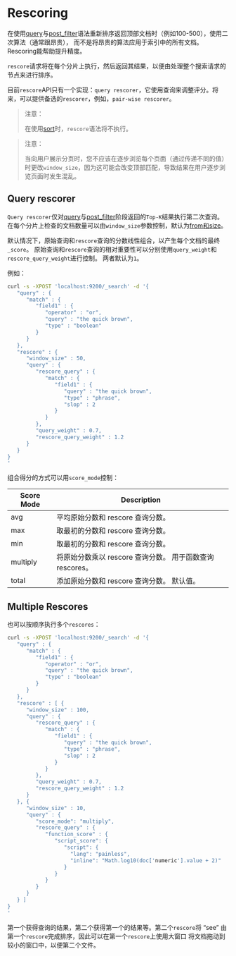 # Rescoring

在使用[query](./Query.md)与[post_filter](./Post_filter.md)语法重新排序返回顶部文档时（例如100-500），使用二次算法（通常跟昂贵），
而不是将昂贵的算法应用于索引中的所有文档。Rescoring能帮助提升精度。

`rescore`请求将在每个分片上执行，然后返回其结果，以便由处理整个搜索请求的节点来进行排序。 

目前`rescore`API只有一个实现：`query rescorer`，它使用查询来调整评分。将来，可以提供备选的`rescorer`，例如，`pair-wise rescorer`。

> 注意：
>
> 在使用[sort](./Sort.md)时，`rescore`语法将不执行。

> 注意：
>
> 当向用户展示分页时，您不应该在逐步浏览每个页面（通过传递不同的值）时更改`window_size`，因为这可能会改变顶部匹配，导致结果在用户逐步浏览页面时发生混乱。

## Query rescorer

`Query rescorer`仅对[query](./Query.md)与[post_filter](./Post_filter.md)阶段返回的`Top-K`结果执行第二次查询。 在每个分片上检查的文档数量可以由`window_size`参数控制，默认为[from和size](./From_Size.md)。

默认情况下，原始查询和`rescore`查询的分数线性组合，以产生每个文档的最终`_score`。 原始查询和`rescore`查询的相对重要性可以分别使用`query_weight`和`rescore_query_weight`进行控制。 两者默认为`1`。

例如：

```bash
curl -s -XPOST 'localhost:9200/_search' -d '{
   "query" : {
      "match" : {
         "field1" : {
            "operator" : "or",
            "query" : "the quick brown",
            "type" : "boolean"
         }
      }
   },
   "rescore" : {
      "window_size" : 50,
      "query" : {
         "rescore_query" : {
            "match" : {
               "field1" : {
                  "query" : "the quick brown",
                  "type" : "phrase",
                  "slop" : 2
               }
            }
         },
         "query_weight" : 0.7,
         "rescore_query_weight" : 1.2
      }
   }
}
'
```

组合得分的方式可以用`score_mode`控制：

Score Mode | Description
----------|----------------------
avg             | 平均原始分数和 rescore 查询分数。 
max            | 取最初的分数和 rescore 查询分数。
min             | 取最初的分数和 rescore 查询分数。
multiply       | 将原始分数乘以 rescore 查询分数。 用于函数查询 rescores。
total           | 添加原始分数和 rescore 查询分数。 默认值。

## Multiple Rescores

也可以按顺序执行多个`rescores`：

```bash
curl -s -XPOST 'localhost:9200/_search' -d '{
   "query" : {
      "match" : {
         "field1" : {
            "operator" : "or",
            "query" : "the quick brown",
            "type" : "boolean"
         }
      }
   },
   "rescore" : [ {
      "window_size" : 100,
      "query" : {
         "rescore_query" : {
            "match" : {
               "field1" : {
                  "query" : "the quick brown",
                  "type" : "phrase",
                  "slop" : 2
               }
            }
         },
         "query_weight" : 0.7,
         "rescore_query_weight" : 1.2
      }
   }, {
      "window_size" : 10,
      "query" : {
         "score_mode": "multiply",
         "rescore_query" : {
            "function_score" : {
               "script_score": {
                  "script": {
                    "lang": "painless",
                    "inline": "Math.log10(doc['numeric'].value + 2)"
                  }
               }
            }
         }
      }
   } ]
}
'
```

第一个获得查询的结果，第二个获得第一个的结果等。第二个`rescore`将 “see” 由第一个`rescore`完成排序，因此可以在第一个`rescore`上使用大窗口 将文档拖动到较小的窗口中，以便第二个文件。